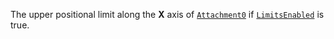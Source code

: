 The upper positional limit along the **X** axis of
[`Attachment0`](https://create.roblox.com/docs/reference/engine/classes/Constraint#Attachment0) if
[`LimitsEnabled`](https://create.roblox.com/docs/reference/engine/classes/SlidingBallConstraint#LimitsEnabled) is true.